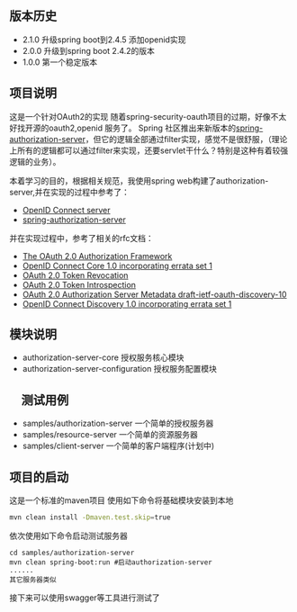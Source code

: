 ## 版本历史

* 2.1.0
  升级spring boot到2.4.5
  添加openid实现
* 2.0.0 升级到spring boot 2.4.2的版本
* 1.0.0 第一个稳定版本

## 项目说明

这是一个针对OAuth2的实现 随着spring-security-oauth项目的过期，好像不太好找开源的oauth2,openid 服务了。 Spring
社区推出来新版本的[spring-authorization-server](https://github.com/spring-projects-experimental/spring-authorization-server)，但它的逻辑全部通过filter实现，感觉不是很舒服，（理论上所有的逻辑都可以通过filter来实现，还要servlet干什么？特别是这种有着较强逻辑的业务）。

本着学习的目的，根据相关规范，我使用spring web构建了authorization-server,并在实现的过程中参考了：

* [OpenID Connect server](https://connect2id.com/)
* [spring-authorization-server](https://github.com/spring-projects-experimental/spring-authorization-server)

并在实现过程中，参考了相关的rfc文档：

* [The OAuth 2.0 Authorization Framework](https://tools.ietf.org/html/rfc6749)
* [OpenID Connect Core 1.0 incorporating errata set 1](https://openid.net/specs/openid-connect-core-1_0.html)
* [OAuth 2.0 Token Revocation](https://tools.ietf.org/html/rfc7009)
* [OAuth 2.0 Token Introspection](https://tools.ietf.org/html/rfc7662)
* [OAuth 2.0 Authorization Server Metadata draft-ietf-oauth-discovery-10](https://tools.ietf.org/html/draft-ietf-oauth-discovery-10)
* [OpenID Connect Discovery 1.0 incorporating errata set 1](https://openid.net/specs/openid-connect-discovery-1_0.html)

## 模块说明

* authorization-server-core 授权服务核心模块
* authorization-server-configuration 授权服务配置模块

## 　测试用例

* samples/authorization-server 一个简单的授权服务器
* samples/resource-server 一个简单的资源服务器
* samples/client-server 一个简单的客户端程序(计划中)

## 项目的启动

这是一个标准的maven项目 使用如下命令将基础模块安装到本地

```bash
mvn clean install -Dmaven.test.skip=true
```

依次使用如下命令启动测试服务器

```
cd samples/authorization-server
mvn clean spring-boot:run #启动authorization-server
......
其它服务器类似
```

接下来可以使用swagger等工具进行测试了

